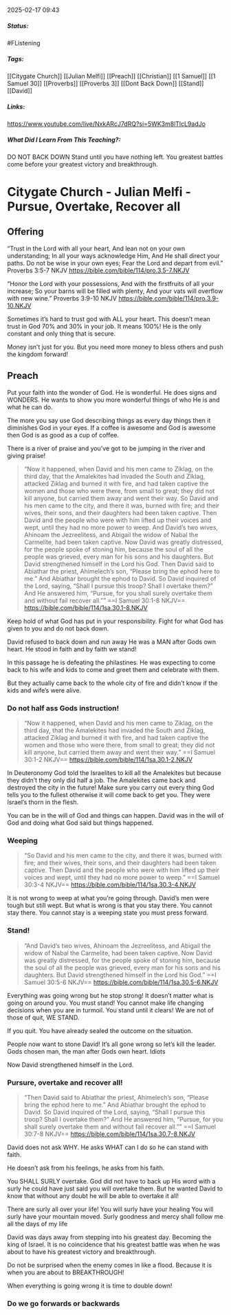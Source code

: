
2025-02-17 09:43

##### Status: 
#FListening 
##### Tags: 
[[Citygate Church]] [[Julian Melfi]] [[Preach]] [[Christian]] [[1 Samuel]] [[1 Samuel 30]] [[Proverbs]] [[Proverbs 3]] [[Dont Back Down]] [[Stand]] [[David]] 
##### Links:
https://www.youtube.com/live/NxkARcJ7dRQ?si=5WK3m8lTlcL9adJo
##### What Did I Learn From This Teaching?:

DO NOT BACK DOWN
Stand until you have nothing left.
You greatest battles come before your greatest victory and breakthrough.
# Citygate Church - Julian Melfi - Pursue, Overtake, Recover all





## Offering

“Trust in the Lord with all your heart, And lean not on your own understanding; In all your ways acknowledge Him, And He shall direct your paths. Do not be wise in your own eyes; Fear the Lord and depart from evil.”
‭‭Proverbs‬ ‭3‬:‭5‬-‭7‬ ‭NKJV‬‬
https://bible.com/bible/114/pro.3.5-7.NKJV

“Honor the Lord with your possessions, And with the firstfruits of all your increase; So your barns will be filled with plenty, And your vats will overflow with new wine.”
‭‭Proverbs‬ ‭3‬:‭9‬-‭10‬ ‭NKJV‬‬
https://bible.com/bible/114/pro.3.9-10.NKJV

Sometimes it’s hard to trust god with ALL your heart.
This doesn’t mean trust in God 70% and 30% in your job.
It means 100%! He is the only constant and only thing that is secure.

Money isn’t just for you. But you need more money to bless others and push the kingdom forward!

## Preach

Put your faith into the wonder of God.
He is wonderful.
He does signs and WONDERS. He wants to show you more wonderful things of who He is and what he can do.

The more you say use God describing things as every day things then it diminishes God in your eyes.
If a coffee is awesome and God is awesome then God is as good as a cup of coffee.

There is a river of praise and you’ve got to be jumping in the river and giving praise!

> “Now it happened, when David and his men came to Ziklag, on the third day, that the Amalekites had invaded the South and Ziklag, attacked Ziklag and burned it with fire, and had taken captive the women and those who were there, from small to great; they did not kill anyone, but carried them away and went their way. So David and his men came to the city, and there it was, burned with fire; and their wives, their sons, and their daughters had been taken captive. Then David and the people who were with him lifted up their voices and wept, until they had no more power to weep. And David’s two wives, Ahinoam the Jezreelitess, and Abigail the widow of Nabal the Carmelite, had been taken captive. Now David was greatly distressed, for the people spoke of stoning him, because the soul of all the people was grieved, every man for his sons and his daughters. But David strengthened himself in the Lord his God. Then David said to Abiathar the priest, Ahimelech’s son, “Please bring the ephod here to me.” And Abiathar brought the ephod to David. So David inquired of the Lord, saying, “Shall I pursue this troop? Shall I overtake them?” And He answered him, “Pursue, for you shall surely overtake them and without fail recover all.””
==‭‭I Samuel‬ ‭30‬:‭1‬-‭8‬ ‭NKJV‬‬==
https://bible.com/bible/114/1sa.30.1-8.NKJV

Keep hold of what God has put in your responsibility.
Fight for what God has given to you and do not back down.

David refused to back down and run away
He was a MAN after Gods own heart.
He stood in faith and by faith we stand!

In this passage he is defeating the philastines.
He was expecting to come back to his wife and kids to come and greet them and celebrate with them.

But they actually came back to the whole city of fire and didn’t know if the kids and wife’s were alive.

### Do not half ass Gods instruction!
> “Now it happened, when David and his men came to Ziklag, on the third day, that the Amalekites had invaded the South and Ziklag, attacked Ziklag and burned it with fire, and had taken captive the women and those who were there, from small to great; they did not kill anyone, but carried them away and went their way.”
==‭‭I Samuel‬ ‭30‬:‭1‬-‭2‬ ‭NKJV‬‬==
https://bible.com/bible/114/1sa.30.1-2.NKJV

In Deuteronomy God told the Israelites to kill all the Amalekites but because they didn’t they only did half a job.
The Amalekites came back and destroyed the city in the future!
Make sure you carry out every thing God tells you to the fullest otherwise it will come back to get you.
They were Israel’s thorn in the flesh.

You can be in the will of God and things can happen.
David was in the will of God and doing what God said but things happened.

### Weeping
> “So David and his men came to the city, and there it was, burned with fire; and their wives, their sons, and their daughters had been taken captive. Then David and the people who were with him lifted up their voices and wept, until they had no more power to weep.”
==‭‭I Samuel‬ ‭30‬:‭3‬-‭4‬ ‭NKJV‬‬==
https://bible.com/bible/114/1sa.30.3-4.NKJV

It is not wrong to weep at what you’re going through.
David’s men were tough but still wept.
But what is wrong is that you stay there. You cannot stay there. You cannot stay is a weeping state you must press forward.

### Stand!
> “And David’s two wives, Ahinoam the Jezreelitess, and Abigail the widow of Nabal the Carmelite, had been taken captive. Now David was greatly distressed, for the people spoke of stoning him, because the soul of all the people was grieved, every man for his sons and his daughters. But David strengthened himself in the Lord his God.”
==‭‭I Samuel‬ ‭30‬:‭5‬-‭6‬ ‭NKJV‬‬==
https://bible.com/bible/114/1sa.30.5-6.NKJV

Everything was going wrong but he stop strong!
It doesn’t matter what is going on around you. You must stand!
You cannot make life changing decisions when you are in turmoil. You stand until it clears!
We are not of those of quit, WE STAND.

If you quit. You have already sealed the outcome on the situation.

People now want to stone David!
It’s all gone wrong so let’s kill the leader. Gods chosen man, the man after Gods own heart. Idiots

Now David strengthened himself in the Lord.

### Pursure, overtake and recover all!
> “Then David said to Abiathar the priest, Ahimelech’s son, “Please bring the ephod here to me.” And Abiathar brought the ephod to David. So David inquired of the Lord, saying, “Shall I pursue this troop? Shall I overtake them?” And He answered him, “Pursue, for you shall surely overtake them and without fail recover all.””
==‭‭I Samuel‬ ‭30‬:‭7‬-‭8‬ ‭NKJV‬‬==
https://bible.com/bible/114/1sa.30.7-8.NKJV

David does not ask WHY.
He asks WHAT can I do so he can stand with faith.

He doesn’t ask from his feelings, he asks from his faith.

You SHALL SURLY overtake.
God did not have to back up His word with a surly he could have just said you will overtake them. But he wanted David to know that without any doubt he will be able to overtake it all!

There are surly all over your life!
You will surly have your healing
You will surly have your mountain moved.
Surly goodness and mercy shall follow me all the days of my life

David was days away from stepping into his greatest day. Becoming the king of Israel.
It is no coincidence that his greatest battle was when he was about to have his greatest victory and breakthrough.

Do not be surprised when the enemy comes in like a flood. Because it is when you are about to BREAKTHROUGH!

When everything is going wrong it is time to double down!

### Do we go forwards or backwards

